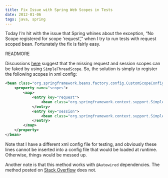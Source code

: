 ```yaml
---
title: Fix Issue with Spring Web Scopes in Tests
date: 2012-01-06
tags: java, spring
---
```

Today I’m hit with the issue that Spring whines about the exception, “No Scope
registered for scope ‘request’,” when I try to run tests with request scoped
bean. Fortunately the fix is fairly easy.

READMORE

Discussions [here](http://stackoverflow.com/questions/2411343/request-scoped-beans-in-spring-testing)
suggest that the missing request and session scopes can be faked by using
`SimpleThreadScope`. So, the solution is simply to register the following scopes
in xml config:

```xml
<bean class="org.springframework.beans.factory.config.CustomScopeConfigurer">
	<property name="scopes">
		<map>
			<entry key="request">
				<bean class="org.springframework.context.support.SimpleThreadScope" />
			</entry>
			<entry key="session">
				<bean class="org.springframework.context.support.SimpleThreadScope" />
			</entry>
		</map>
	</property>
</bean>
```

Note that I have a different xml config file for testing, and obviously these
lines cannot be inserted into a config file that would be loaded at runtime.
Otherwise, things would be messed up.

Another note is that this method works with `@Autowired` dependencies. The
method posted on [Stack Overflow](http://stackoverflow.com/questions/2411343/request-scoped-beans-in-spring-testing)
does not.
